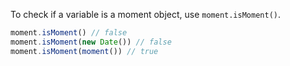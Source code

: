 To check if a variable is a moment object, use `moment.isMoment()`.

```javascript
moment.isMoment() // false
moment.isMoment(new Date()) // false
moment.isMoment(moment()) // true
```
